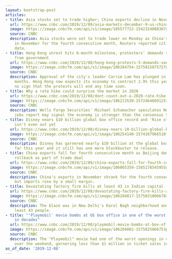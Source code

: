 ```yaml
---
layout: bootstrap-post
articles:
- title: Asia stocks set to trade higher; China exports decline in November
  url: https://www.cnbc.com/2019/12/09/asia-markets-december-9-us-china-trade-china-trade-data-currencies.html
  image: https://image.cnbcfm.com/api/v1/image/105577722-1542324088307gettyimages-1058971598.jpeg?v=1575847829
  source: CNBC
  description: Asia stocks were set to trade lower on Monday as China's exports declined
    in November for the fourth consecutive month, Reuters reported citing customs
    data.
- title: Hong Kong unrest hits 6-month milestone, protesters' demands see little response
    from government
  url: https://www.cnbc.com/2019/12/08/hong-kong-protests-5-demands-see-little-response-from-city-government.html
  image: https://image.cnbcfm.com/api/v1/image/106284754-1575815875727gettyimages-1187058514.jpeg?v=1575817019
  source: CNBC
  description: Approval of the city's leader Carrie Lam has plunged in the past six
    months. Hong Kong now expects its economy to contract 2.9% this year and there's
    no sign that the protests will end any time soon.
- title: Why a rate hike could surprise the market in 2020
  url: https://www.cnbc.com/2019/12/08/dont-count-out-a-2020-rate-hike-wells-fargos-schumacher.html
  image: https://image.cnbcfm.com/api/v1/image/106213530-1572464669125rts2tjw1.jpg?v=1575672522
  source: CNBC
  description: Wells Fargo Securities' Michael Schumacher speculates November's blowout
    jobs report may signal the economy is stronger than the consensus thinks.
- title: Disney nears $10 billion global box office record and 'Rise of Skywalker'
    isn't even out yet
  url: https://www.cnbc.com/2019/12/08/disney-nears-10-billion-global-box-office-record.html
  image: https://image.cnbcfm.com/api/v1/image/106254140-1574187966510frozen2cropped.jpg?v=1574631567
  source: CNBC
  description: Disney has garnered nearly $10 billion at the global box office so
    far this year and it still has one more blockbuster to release.
- title: China exports fall for fourth consecutive month as Beijing demands tariff
    rollback as part of trade deal
  url: https://www.cnbc.com/2019/12/08/china-exports-fall-for-fourth-consecutive-month-as-beijing-demands-tariff-rollback-as-part-of-trade-deal.html
  image: https://image.cnbcfm.com/api/v1/image/106065359-1565178545955gettyimages-1160090394.jpeg?v=1565178568
  source: CNBC
  description: China's exports in November shrank for the fourth consecutive month,
    but imports rose by a small margin.
- title: Devastating factory fire kills at least 43 in Indian capital
  url: https://www.cnbc.com/2019/12/08/devastating-factory-fire-kills-at-least-43-in-indian-capital.html
  image: https://image.cnbcfm.com/api/v1/image/106284817-1575831006678ap_19342400702871.jpg?v=1575831105
  source: CNBC
  description: The blaze was in New Delhi's Karol Bagh neighborhood and killed at
    least 43 people.
- title: "'Playmobil' movie bombs at US box office in one of the worst movie openings
    in decades"
  url: https://www.cnbc.com/2019/12/08/playmobil-movie-bombs-at-box-office-hauls-in-less-than-1-million.html
  image: https://image.cnbcfm.com/api/v1/image/106284802-1575825866753playmobilecropped.jpg?v=1575826085
  source: CNBC
  description: The "Playmobil" movie had one of the worst openings in cinematic history
    over the weekend, garnering less than $1 million in ticket sales in the U.S.
as_of_date: '2019-12-08'
---
```



